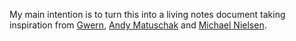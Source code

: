 My main intention is to turn this into a living notes document taking inspiration from [Gwern](https://gwern.net/about), 
[Andy Matuschak](https://andymatuschak.org/) and [Michael Nielsen](https://michaelnielsen.org/). 
